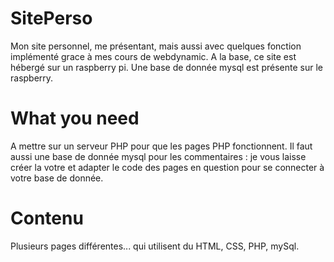 # SitePerso
Mon site personnel, me présentant, mais aussi avec quelques fonction implémenté grace à mes cours de webdynamic.
A la base, ce site est hébergé sur un raspberry pi. Une base de donnée mysql est présente sur le raspberry.

# What you need
A mettre sur un serveur PHP pour que les pages PHP fonctionnent.
Il faut aussi une base de donnée mysql pour les commentaires : je vous laisse créer la votre et adapter le code des pages en question pour se connecter à votre base de donnée.

# Contenu
Plusieurs pages différentes... qui utilisent du HTML, CSS, PHP, mySql.
